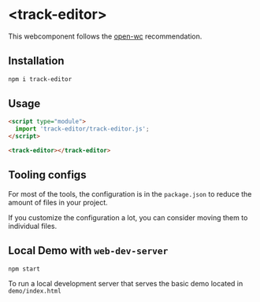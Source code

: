 # \<track-editor>

This webcomponent follows the [open-wc](https://github.com/open-wc/open-wc) recommendation.

## Installation

```bash
npm i track-editor
```

## Usage

```html
<script type="module">
  import 'track-editor/track-editor.js';
</script>

<track-editor></track-editor>
```



## Tooling configs

For most of the tools, the configuration is in the `package.json` to reduce the amount of files in your project.

If you customize the configuration a lot, you can consider moving them to individual files.

## Local Demo with `web-dev-server`

```bash
npm start
```

To run a local development server that serves the basic demo located in `demo/index.html`
